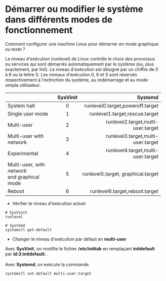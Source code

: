 # Démarrer ou modifier le système dans différents modes de fonctionnement

Comment configurer une machine Linux pour démarrer en mode graphique ou texte ?

Le niveau d'exécution (runlevel) de Linux contrôle le choix des processus ou services qui sont démarrés automatiquement par le système (ou, plus exactement, par Init). Le niveau d'exécution est désigné par un chiffre de 0 à 6 ou la lettre S. Les niveaux d'exécution 0, 6 et S sont réservés respectivement à l'extinction du système, au redémarrage et au mode simple utilisateur.

|                  | SysVinit    | Systemd                             |
| :---             |    :----:   |          ---:                       |
| System halt      | 0           | runlevel0.target,poweroff.target    |
| Single user mode | 1           | runlevel1.target,rescue.target      |
| Multi-user       | 2           | runlevel2.target,multi-user.target  |
| Multi-user with <br> network | 3    | runlevel3.target,multi-user.target |
| Experimental     | 4           | runlevel4.target,multi-user.target  |
| Multi-user, with network <br> and graphical mode | 5 | runlevel5.target, graphical.target |
| Reboot           | 6           | runlevel6.target,reboot.target      |

- Vérifier le niveau d'exécution actuel

```
# SysVinit
runlevel
```

```
# Systemd
systemctl get-default
```

- Changer le niveau d'exécution par défaut en **multi-user**

Avec **SysVinit**, on modifie le fichier **/etc/inittab** en remplaçant **initdefault** par **id:3:initdefault:** .
<br><br>
Avec **Systemd**, on exécute la commande 

```
systemctl set-default multi-user.target
```